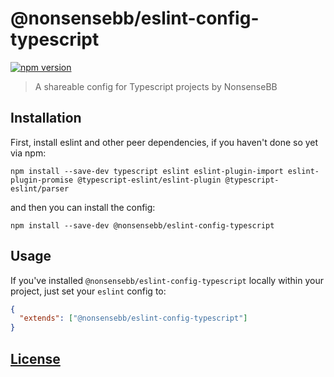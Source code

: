 # @nonsensebb/eslint-config-typescript

[![npm version](https://badge.fury.io/js/%40nonsensebb%2Feslint-config-typescript.svg)](https://badge.fury.io/js/%40nonsensebb%2Feslint-config-typescript)

> A shareable config for Typescript projects by NonsenseBB

## Installation

First, install eslint and other peer dependencies, if you haven't done so yet via npm:

```shell
npm install --save-dev typescript eslint eslint-plugin-import eslint-plugin-promise @typescript-eslint/eslint-plugin @typescript-eslint/parser
```

and then you can install the config:

```shell
npm install --save-dev @nonsensebb/eslint-config-typescript
```

## Usage

If you've installed `@nonsensebb/eslint-config-typescript` locally within your project, just set your `eslint` config to:

```json
{
  "extends": ["@nonsensebb/eslint-config-typescript"]
}
```

## [License](../../LICENSE)
